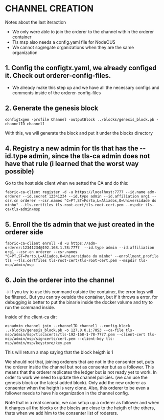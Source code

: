 # CHANNEL CREATION
Notes about the last iteraction
- We only were able to join the orderer to the channel within the orderer container
- Tls msp also needs a config.yaml file for NodeOUS
- We cannot sogregate organizations when they are the same organization
## 1. Config the configtx.yaml, we already configed it. Check out orderer-config-files.
- We already make this step up and we have all the necessary configs and comments inside of the orderer-config-files
## 2. Generate the genesis block
```
configtxgen -profile Channel -outputBlock ../blocks/genesis_block.pb -channelID channel1
```
With this, we will generate the block and put it under the blocks directory
## 4. Registry a new admin for tls that has the --id.type admin, since the tls-ca admin does not have that rule (i learned that the worst way possible)
Go to the host side client when we setted the CA and do this:
```
fabric-ca-client register -d -u https://localhost:7777 --id.name adm-orderer --id.secret 12341234 --id.type admin --id.affiliation org1 --csr.cn orderer --csr.names "C=PT,ST=Porto,L=Aliados,O=Universidade do minho" --tls.certfiles tls-root-cert/tls-root-cert.pem --mspdir tls-ca/tls-admin/msp
```
## 5. Enroll the tls admin that we just created in the orderer side
```
fabric-ca-client enroll -d -u https://adm-orderer:12341234@192.168.1.78:7777  --id.type admin --id.affiliation org1 --csr.cn orderer --csr.names "C=PT,ST=Porto,L=Aliados,O=Universidade do minho" --enrollment.profile tls --tls.certfiles tls-root-cert/tls-root-cert.pem --mspdir tls-msp/admin/msp
```
## 6. Join the orderer into the channel
-> If you try to use this command outside the container, the error logs will be filtered.. But you can try outside the container, but if it throws a error, for debugging is better to put the binarie inside the docker volume and try to run the command inside.

Inside of the client-ca dir:
```
osnadmin channel join --channelID channel1 --config-block ../blocks/genesis_block.pb -o 127.0.0.1:7053 --ca-file tls-msp/admin/msp/tlscacerts/tls-192-168-1-78-7777.pem --client-cert tls-msp/admin/msp/signcerts/cert.pem --client-key tls-msp/admin/msp/keystore/key.pem
```
This will return a map saying that the block heigth is 1

We should not that, joining orderers that are not in the consenter set, puts the orderer inside the channel but not as consenter but as a follower. This means that the orderer replicates the ledger but is not ready yet to work. In order to work we need to update the channel policies. (we can use the genesis block or the latest added block). Only add the new orderer as consenter when the heigth is very clone. Also, this orderer to be even a follower needs to have his organization in the channel config.

Note that in a real scenario, we can setup up a orderer as follower and when it charges all the blocks or the blocks are close to the heigth of the others, thats when we add him to the consenter list of roderers.